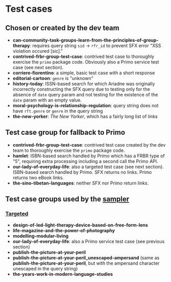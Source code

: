 # Test cases

## Chosen or created by the dev team

* **can-community-task-groups-learn-from-the-principles-of-group-therapy**: requires
  query string `sid` -> `rfr_id` to prevent SFX error "XSS violation occured [sic]."
* **contrived-frbr-group-test-case**: contrived test case to thoroughly exercise
  the `primo` package code.  Obviously also a Primo service test case (see next section).
* **corriere-fiorentino**: a simple, basic test case with a short response 
* **editorial-cartoon**: `genre` is "unknown"
* **history-today**: ISSN-based search for which Ariadne was originally incorrectly
constructing the SFX query due to testing only for the absence of `date` query param
and not testing for the existence of the `date` param with an empty value.
* **moral-psychology-is-relationship-regulation**: query string does not have `rft.genre`
  or `genre` in the query string
* **the-new-yorker**: *The New Yorker*, which has a fairly long list of links

## Test case group for fallback to Primo

* **contrived-frbr-group-test-case**: contrived test case created by the dev team
  to thoroughly exercise the `primo` package code.
* **hamlet**: ISBN-based search handled by Primo which has a FRBR type of "5",
  requiring extra processing including a second call the Primo API.
* **our-lady-of-everyday-life**: also a targeted test case (see next section).
ISBN-based search handled by Primo.  SFX returns no links.  Primo returns two eBook links.
* **the-sino-tibetan-languages**: neither SFX nor Primo return links.

## Test case groups used by the [sampler](https://github.com/NYULibraries/openurl-link-resolver-sampler)

### [Targeted](https://github.com/NYULibraries/openurl-link-resolver-sampler/blob/e056810c53bcf9fdd5b0232518b9cc5bd9f1b7f9/test-case-files/targeted/targeted-getit-test-OpenURLs.txt)
* **design-of-led-light-therapy-device-based-on-free-form-lens**
* **life-magazine-and-the-power-of-photography**
* **modelling-modular-living**
* **our-lady-of-everyday-life**: also a Primo service test case (see previous section)
* **publish-the-picture-at-your-peril**
* **publish-the-picture-at-your-peril_unescaped-ampersand** (same as **publish-the-picture-at-your-peril**,
  but with the ampersand character unescaped in the query string)
* **the-years-work-in-modern-language-studies**
